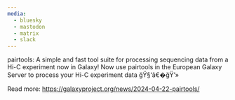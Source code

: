 ```yaml
---
media:
  - bluesky
  - mastodon
  - matrix
  - slack
---
```

pairtools: A simple and fast tool suite for processing sequencing data from a Hi-C experiment now in Galaxy!
Now use pairtools in the European Galaxy Server to process your Hi-C experiment data ğŸ§‘â€�ğŸ’»

Read more: https://galaxyproject.org/news/2024-04-22-pairtools/
